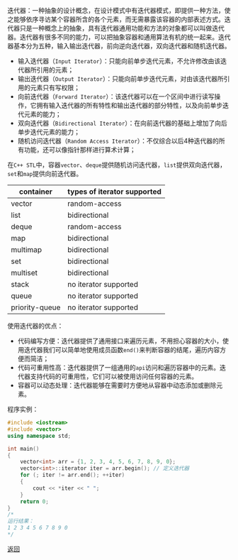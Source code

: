 迭代器：一种抽象的设计概念，在设计模式中有迭代器模式，即提供一种方法，使之能够依序寻访某个容器所含的各个元素，而无需暴露该容器的内部表述方式。迭代器只是一种概念上的抽象，具有迭代器通用功能和方法的对象都可以叫做迭代器。迭代器有很多不同的能力，可以把抽象容器和通用算法有机的统一起来。迭代器基本分为五种，输入输出迭代器，前向逆向迭代器，双向迭代器和随机迭代器。
- 输入迭代器（`Input Iterator`）：只能向前单步迭代元素，不允许修改由该迭代器所引用的元素；
- 输出迭代器（`Output Iterator`）：只能向前单步迭代元素，对由该迭代器所引用的元素只有写权限；
- 向前迭代器（`Forward Iterator`）：该迭代器可以在一个区间中进行读写操作，它拥有输入迭代器的所有特性和输出迭代器的部分特性，以及向前单步迭代元素的能力；
- 双向迭代器（`Bidirectional Iterator`）：在向前迭代器的基础上增加了向后单步迭代元素的能力；
- 随机访问迭代器（`Random Access Iterator`）：不仅综合以后4种迭代器的所有功能，还可以像指针那样进行算术计算；

在`C++ STL`中，容器`vector`、`deque`提供随机访问迭代器，`list`提供双向迭代器，`set`和`map`提供向前迭代器。

| **container** | **types of iterator supported**
| - | -
| vector | random-access
| list | bidirectional
| deque | random-access
| map | bidirectional
| multimap | bidirectional
| set | bidirectional
| multiset | bidirectional
| stack | no iterator supported
| queue | no iterator supported
| priority-queue | no iterator supported
使用迭代器的优点：
- 代码编写方便：迭代器提供了通用接口来遍历元素，不用担心容器的大小，使用迭代器我们可以简单地使用成员函数`end()`来判断容器的结尾，遍历内容方便而简洁；
- 代码可重用性高：迭代器提供了一组通用的`api`访问和遍历容器中的元素。迭代器支持代码的可重用性，它们可以被使用访问任何容器的元素。
- 容器可以动态处理：迭代器能够在需要时方便地从容器中动态添加或删除元素。

程序实例：
```cpp
#include <iostream>
#include <vector>
using namespace std;

int main()
{
    vector<int> arr = {1, 2, 3, 4, 5, 6, 7, 8, 9, 0};
    vector<int>::iterator iter = arr.begin(); // 定义迭代器
    for (; iter != arr.end(); ++iter)
    {
        cout << *iter << " ";
    }
    return 0;
}
/*
运行结果：
1 2 3 4 5 6 7 8 9 0
*/
```

[返回](C++语言特性相关/readme)